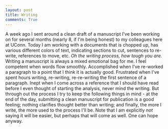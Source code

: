 ```yaml
---
layout: post
title: Writing
comments: True
---
```


A week ago I sent around a clean draft of a manuscript I've been working on for several months (nearly 8, if I'm being honest) to my colleagues here at UConn. Today I am working with a documents that is chopped up, has various different colors of text, indicating sections to cut, sentences to re-write, references to move, etc. *Oh the writing process, how tough you are.* Writing a manuscript is always a mixed emotional bag for me. I feel competent when words flow smoothly. Accomplished when I've re-worked a paragraph to a point that I think it is actually good. Frustrated when I've spent hours writing, re-writing, re-re-writing the first sentence of a paragraph. Inept when I come across a reference that I should have read before I even thought of starting the analysis, never mind the writing. But through out the process I try to keep the following things in mind - at the end of the day, submitting a clean manuscript for publication is a good feeling; nothing clarifies thought better than writing; and finally, the more I write, the more used to the process I'll be. Note that I am explicitly *not* saying it will be easier, but perhaps that will come as well. One can hope anyway. 